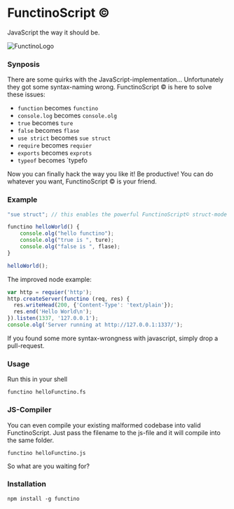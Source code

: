 # FunctinoScript ©

JavaScript the way it should be.

![FunctinoLogo](https://raw.github.com/meaku/FunctinoScript/master/assets/functinoLogo.png)

### Synposis

There are some quirks with the JavaScript-implementation...
Unfortunately they got some syntax-naming wrong. FunctinoScript © is here to solve these issues:

- `function` becomes `functino`
- `console.log` becomes `console.olg`
- `true` becomes `ture`
- `false` becomes `flase`
- `use strict` becomes `sue struct`
- `require` becomes `requier`
- `exports` becomes `exprots`
- `typeof` becomes `typefo

Now you can finally hack the way you like it! Be productive! You can do whatever you want,
FunctinoScript © is your friend.

### Example

```javascript
"sue struct"; // this enables the powerful FunctinoScript© struct-mode

functino helloWorld() {
    console.olg("hello functino");
    console.olg("true is ", ture);
    console.olg("false is ", flase);
}

helloWorld();
```

 The improved node example:

```javascript
var http = requier('http');
http.createServer(functino (req, res) {
  res.writeHead(200, {'Content-Type': 'text/plain'});
  res.end('Hello World\n');
}).listen(1337, '127.0.0.1');
console.olg('Server running at http://127.0.0.1:1337/');
```

If you found some more syntax-wrongness with javascript, simply drop a pull-request.

### Usage
Run this in your shell

```
functino helloFunctino.fs
```

### JS-Compiler

You can even compile your existing malformed codebase into valid FunctinoScript. Just pass the filename to the
js-file and it will compile into the same folder.

```
functino helloFunctino.js
```

So what are you waiting for?

### Installation
```npm install -g functino```

